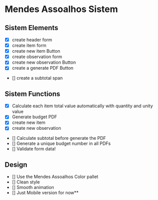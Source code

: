 # Mendes Assoalhos Sistem

## Sistem Elements
- [x] create header form
- [x] create item form
- [x] create new item Button
- [x] create observation form
- [x] create new observation Button
- [x] create a generate PDF Button
- [] create a subtotal span

## Sistem Functions
- [x] Calculate each item total value automatically with quantity and unity value
- [x] Generate budget PDF
- [x] create new item 
- [x] create new observation
- [] Calculate subtotal before generate the PDF 
- [] Generate a unique budget number in all PDFs
- [] Validate form data!

## Design
- [] Use the Mendes Assoalhos Color pallet
- [] Clean style
- [] Smooth animation
- [] Just Mobile version for now**


